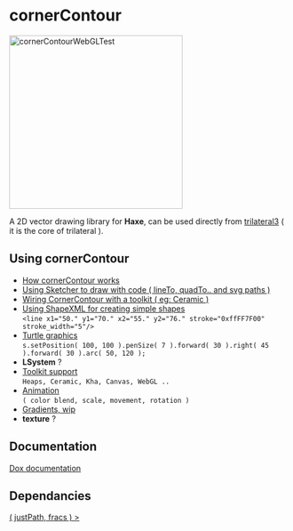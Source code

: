 # cornerContour
<img width="312" alt="cornerContourWebGLTest" src="https://user-images.githubusercontent.com/20134338/129176704-f2efc633-e5bb-4c81-b6d3-4169be28bbad.png">

A 2D vector drawing library for **Haxe**, can be used directly from [trilateral3](https://github.com/nanjizal/trilateral3) ( it is the core of trilateral ).
  
## Using cornerContour
- [How cornerContour works](readMore/workings.md#cornercontour-workings)
- [Using Sketcher to draw with code ( lineTo, quadTo.. and svg paths )](readMore/sketcher.md#sketcher---drawing-with-cornercontour)
- [Wiring CornerContour with a toolkit ( eg: Ceramic )](readMore/withCeramic.md#wiring-up-to-toolkit)
- [Using ShapeXML for creating simple shapes](readMore/shapeXML.md#using-the-svg-shapexml-in-addition-to-path)  
  ```<line x1="50." y1="70." x2="55." y2="76." stroke="0xffFF7F00" stroke_width="5"/>```
- [Turtle graphics](readMore/turtle.md#using-sketcher-with-turtle-style-graphics)  
  ```s.setPosition( 100, 100 ).penSize( 7 ).forward( 30 ).right( 45 ).forward( 30 ).arc( 50, 120 );```
- **LSystem** ?
- [Toolkit support](readMore/toolkits.md)  
  ```Heaps, Ceramic, Kha, Canvas, WebGL ..```
- [Animation](readMore/animation.md)  
  ```( color blend, scale, movement, rotation )```
- [Gradients, wip](readMore/gradients.md)
- **texture** ? 
    
## Documentation
[ Dox documentation](https://nanjizal.github.io/cornerContour/pages/)
  
## Dependancies

[ ( justPath, fracs ) > ](readMore/dependancies.md)
